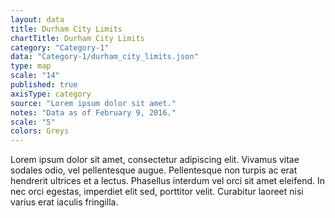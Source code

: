 ```yaml
---
layout: data
title: Durham City Limits
chartTitle: Durham City Limits
category: "Category-1"
data: "Category-1/durham_city_limits.json"
type: map
scale: "14"
published: true
axisType: category
source: "Lorem ipsum dolor sit amet."
notes: "Data as of February 9, 2016."
scale: "5"
colors: Greys
---
```


Lorem ipsum dolor sit amet, consectetur adipiscing elit. Vivamus vitae sodales odio, vel pellentesque augue. Pellentesque non turpis ac erat hendrerit ultrices et a lectus. Phasellus interdum vel orci sit amet eleifend. In nec orci egestas, imperdiet elit sed, porttitor velit. Curabitur laoreet nisi varius erat iaculis fringilla.